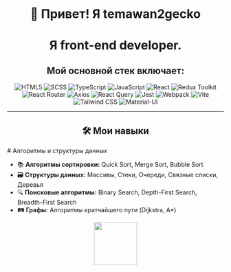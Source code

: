 <div align="center">

# 👋 Привет! Я temawan2gecko


# Я **front-end developer**. 
## Мой основной стек включает:

![HTML5](https://img.shields.io/badge/-HTML5-333?style=for-the-badge&logo=HTML5) 
![SCSS](https://img.shields.io/badge/-SCSS-333?style=for-the-badge&logo=sass) 
![TypeScript](https://img.shields.io/badge/-TypeScript-333?style=for-the-badge&logo=typescript) 
![JavaScript](https://img.shields.io/badge/-JavaScript-333?style=for-the-badge&logo=javascript) 
![React](https://img.shields.io/badge/-React-333?style=for-the-badge&logo=react)
![Redux Toolkit](https://img.shields.io/badge/-Redux%20Toolkit-333?style=for-the-badge&logo=redux) 
![React Router](https://img.shields.io/badge/-React%20Router-333?style=for-the-badge&logo=react-router) 
![Axios](https://img.shields.io/badge/-Axios-333?style=for-the-badge&logo=axios) 
![React Query](https://img.shields.io/badge/-React%20Query-333?style=for-the-badge&logo=reactquery) 
![Jest](https://img.shields.io/badge/-Jest-333?style=for-the-badge&logo=jest) 
![Webpack](https://img.shields.io/badge/-Webpack-333?style=for-the-badge&logo=webpack) 
![Vite](https://img.shields.io/badge/-Vite-333?style=for-the-badge&logo=vite) 
![Tailwind CSS](https://img.shields.io/badge/-Tailwind%20CSS-333?style=for-the-badge&logo=tailwindcss) 
![Material-UI](https://img.shields.io/badge/-Material%20UI-333?style=for-the-badge&logo=materialui) 

---

## 🛠️ Мои навыки
</div>
# Алгоритмы и структуры данных

- 📚 **Алгоритмы сортировки:** Quick Sort, Merge Sort, Bubble Sort
- 🗃️ **Структуры данных:** Массивы, Стеки, Очереди, Связные списки, Деревья
- 🔍 **Поисковые алгоритмы:** Binary Search, Depth-First Search, Breadth-First Search
- 🛤️ **Графы:** Алгоритмы кратчайшего пути (Dijkstra, A*)

<div id="header" align="center">
  <img src="https://media.giphy.com/media/v1.Y2lkPTc5MGI3NjExb2dycGhsd2lib3kza2UwMTQ2cnVtY2V1cHIwOTV6OGJ2YW11MTl0NSZlcD12MV9pbnRlcm5hbF9naWZfYnlfaWQmY3Q9Zw/3oKIPnAiaMCws8nOsE/giphy.gif" width="100"/>
</div>

<!--
**temawan2gecko/temawan2gecko** is a ✨ _special_ ✨ repository because its `README.md` (this file) appears on your GitHub profile.

Here are some ideas to get you started:

- 🔭 I’m currently working on ...
- 🌱 I’m currently learning ...
- 👯 I’m looking to collaborate on ...
- 🤔 I’m looking for help with ...
- 💬 Ask me about ...
- 📫 How to reach me: ...
- 😄 Pronouns: ...
- ⚡ Fun fact: ...
-->

